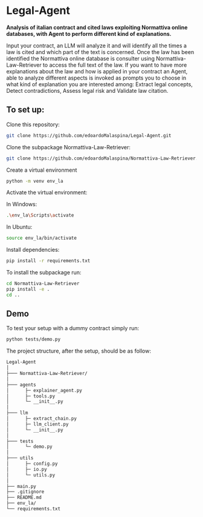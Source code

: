 # Legal-Agent
**Analysis of italian contract and cited laws exploiting Normattiva online databases, with Agent to perform different kind of explanations.**

Input your contract, an LLM will analyze it and will identify all the times a law is cited and which part of the text is concerned. 
Once the law has been identified the Normattiva online database is consulter using Normattiva-Law-Retriever to access the full text of the law.
If you want to have more explanations about the law and how is applied in your contract an Agent, able to analyze different aspects is invoked as prompts you to choose in what kind of explanation you are interested among: Extract legal concepts, Detect contradictions, Assess legal risk and Validate law citation.


## **To set up:**
Clone this repository:
```bash
git clone https://github.com/edoardoMalaspina/Legal-Agent.git
```

Clone the subpackage Normattiva-Law-Retriever:
```bash
git clone https://github.com/edoardoMalaspina/Normattiva-Law-Retriever.git
```

Create a virtual environment
```bash
python -m venv env_la
```

Activate the virtual environment:

In Windows:
```bash
.\env_la\Scripts\activate
```

In Ubuntu:
```bash
source env_la/bin/activate
```

Install dependencies:
```bash
pip install -r requirements.txt
```

To install the subpackage run:
```bash
cd Normattiva-Law-Retriever
pip install -e .
cd ..
```

## **Demo**
To test your setup with a dummy contract simply run:
```bash
python tests/demo.py
```

The project structure, after the setup, should be as follow:
```bash
Legal-Agent
│
├─── Normattiva-Law-Retriever/
│
├─── agents
│      ├─ explainer_agent.py
│      ├─ tools.py
│      └─ __init__.py
│
├─── llm
│      ├─ extract_chain.py
│      ├─ llm_client.py
│      └─ __init__.py
│
├─── tests
│      └─ demo.py
│
├─── utils
│      ├─ config.py
│      ├─ io.py
│      └─ utils.py
│
├── main.py
├── .gitignore
├── README.md
├── env_la/
└── requirements.txt
```